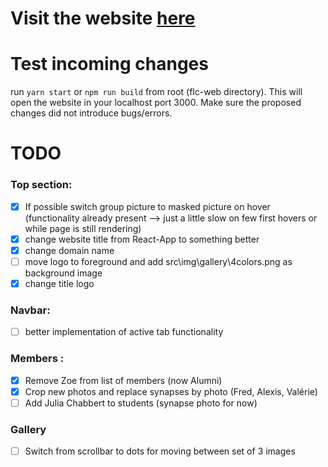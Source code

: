 # Visit the website [here](https://flc-lab.netlify.app/)

# Test incoming changes

run `yarn start` or `npm run build` from root (flc-web directory). This will open the website in your localhost port 3000. Make sure the proposed changes did not introduce bugs/errors.

# TODO

### Top section:

- [x] If possible switch group picture to masked picture on hover (functionality already present --> just a little slow on few first hovers or while page is still rendering)
- [x] change website title from React-App to something better
- [x] change domain name
- [ ] move logo to foreground and add src\img\gallery\4colors.png as background image
- [x] change title logo

### Navbar:

- [ ] better implementation of active tab functionality

### Members :

- [x] Remove Zoe from list of members (now Alumni)
- [x] Crop new photos and replace synapses by photo (Fred, Alexis, Valérie)
- [ ] Add Julia Chabbert to students (synapse photo for now)

### Gallery

- [ ] Switch from scrollbar to dots for moving between set of 3 images
